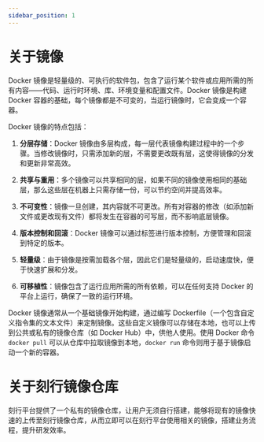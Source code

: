 ```yaml
---
sidebar_position: 1
---
```


# 关于镜像

Docker 镜像是轻量级的、可执行的软件包，包含了运行某个软件或应用所需的所有内容——代码、运行时环境、库、环境变量和配置文件。Docker 镜像是构建 Docker 容器的基础，每个镜像都是不可变的，当运行镜像时，它会变成一个容器。

Docker 镜像的特点包括：

1. **分层存储**：Docker 镜像由多层构成，每一层代表镜像构建过程中的一个步骤。当修改镜像时，只需添加新的层，不需要更改既有层，这使得镜像的分发和更新非常高效。

2. **共享与重用**：多个镜像可以共享相同的层，如果不同的镜像使用相同的基础层，那么这些层在机器上只需存储一份，可以节约空间并提高效率。

3. **不可变性**：镜像一旦创建，其内容就不可更改。所有对容器的修改（如添加新文件或更改现有文件）都将发生在容器的可写层，而不影响底层镜像。

4. **版本控制和回滚**：Docker 镜像可以通过标签进行版本控制，方便管理和回滚到特定的版本。

5. **轻量级**：由于镜像是按需加载各个层，因此它们是轻量级的，启动速度快，便于快速扩展和分发。

6. **可移植性**：镜像包含了运行应用所需的所有依赖，可以在任何支持 Docker 的平台上运行，确保了一致的运行环境。

Docker 镜像通常从一个基础镜像开始构建，通过编写 Dockerfile（一个包含自定义指令集的文本文件）来定制镜像。这些自定义镜像可以存储在本地，也可以上传到公共或私有的镜像仓库（如 Docker Hub）中，供他人使用。使用 Docker 命令 `docker pull` 可以从仓库中拉取镜像到本地，`docker run` 命令则用于基于镜像启动一个新的容器。

# 关于刻行镜像仓库

刻行平台提供了一个私有的镜像仓库，让用户无须自行搭建，能够将现有的镜像快速的上传至刻行镜像仓库，从而立即可以在刻行平台使用相关的镜像，搭建业务流程，提升研发效率。
